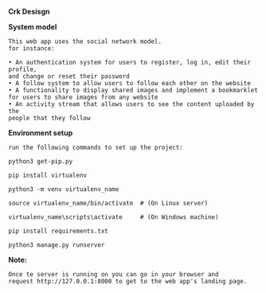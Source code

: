 **Crk Desisgn**

**System model**
    
    This web app uses the social network model.
    for instance:

    • An authentication system for users to register, log in, edit their profile,
    and change or reset their password
    • A follow system to allow users to follow each other on the website
    • A functionality to display shared images and implement a bookmarklet
    for users to share images from any website
    • An activity stream that allows users to see the content uploaded by the
    people that they follow

**Environment setup**

    run the following commands to set up the project:

    python3 get-pip.py

    pip install virtualenv

    python3 -m venv virtualenv_name

    source virtualenv_name/bin/activate  # (On Linux server)

    virtualenv_name\scripts\activate     # (On Windows machine)

    pip install requirements.txt

    python3 manage.py runserver

**Note:**

    Once te server is running on you can go in your browser and
    request http://127.0.0.1:8000 to get to the web app's landing page.